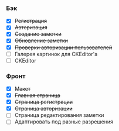 ### Бэк
  - [x] ~~Регистрация~~
  - [x] ~~Авторизация~~
  - [x] ~~Создание заметки~~
  - [X] ~~Обновление заметки~~
  - [X] ~~Проверки авторизации пользователей~~
  - [ ] Галерея картинок для CKEditor'a
  - [ ] CKEditor
  
### Фронт
  - [x] ~~Макет~~
  - [x] ~~Главная страница~~
  - [x] ~~Страница регистрации~~
  - [x] ~~Страница авторизации~~
  - [ ] Страница редактирования заметки
  - [ ] Адаптировать под разные разрешения
